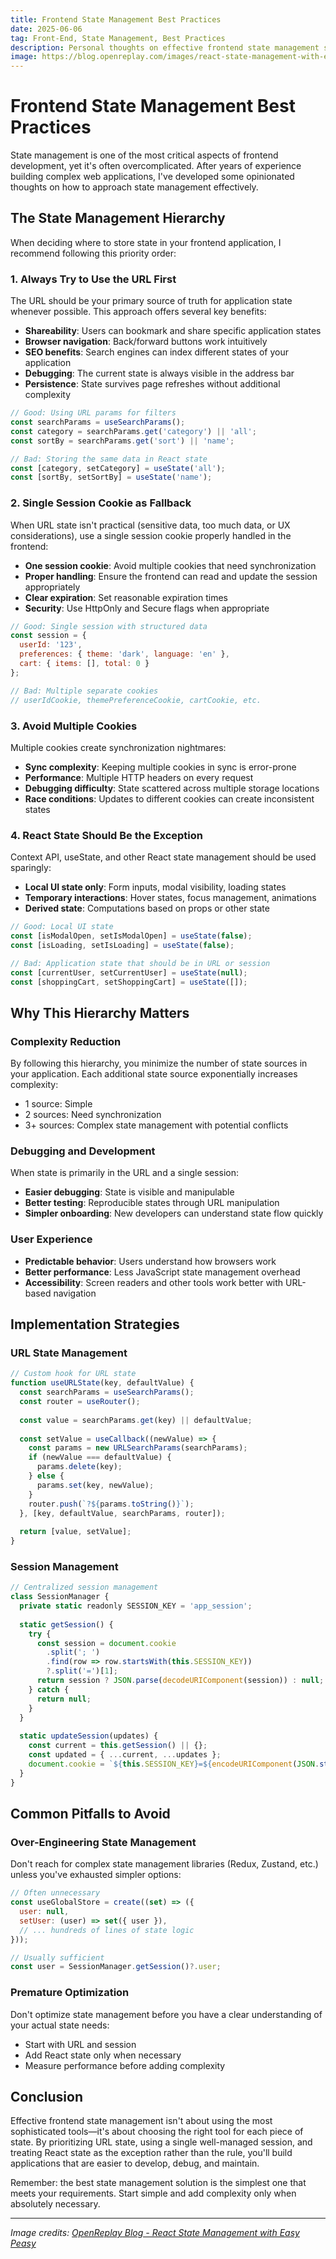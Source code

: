 ```yaml
---
title: Frontend State Management Best Practices
date: 2025-06-06
tag: Front-End, State Management, Best Practices
description: Personal thoughts on effective frontend state management strategies - prioritizing URL state, cookies, and minimizing React state
image: https://blog.openreplay.com/images/react-state-management-with-easy-peasy/images/hero.png
---
```


# Frontend State Management Best Practices

State management is one of the most critical aspects of frontend development, yet it's often overcomplicated. After years of experience building complex web applications, I've developed some opinionated thoughts on how to approach state management effectively.

## The State Management Hierarchy

When deciding where to store state in your frontend application, I recommend following this priority order:

### 1. Always Try to Use the URL First

The URL should be your primary source of truth for application state whenever possible. This approach offers several key benefits:

- **Shareability**: Users can bookmark and share specific application states
- **Browser navigation**: Back/forward buttons work intuitively
- **SEO benefits**: Search engines can index different states of your application
- **Debugging**: The current state is always visible in the address bar
- **Persistence**: State survives page refreshes without additional complexity

```javascript
// Good: Using URL params for filters
const searchParams = useSearchParams();
const category = searchParams.get('category') || 'all';
const sortBy = searchParams.get('sort') || 'name';

// Bad: Storing the same data in React state
const [category, setCategory] = useState('all');
const [sortBy, setSortBy] = useState('name');
```

### 2. Single Session Cookie as Fallback

When URL state isn't practical (sensitive data, too much data, or UX considerations), use a single session cookie properly handled in the frontend:

- **One session cookie**: Avoid multiple cookies that need synchronization
- **Proper handling**: Ensure the frontend can read and update the session appropriately
- **Clear expiration**: Set reasonable expiration times
- **Security**: Use HttpOnly and Secure flags when appropriate

```javascript
// Good: Single session with structured data
const session = {
  userId: '123',
  preferences: { theme: 'dark', language: 'en' },
  cart: { items: [], total: 0 }
};

// Bad: Multiple separate cookies
// userIdCookie, themePreferenceCookie, cartCookie, etc.
```

### 3. Avoid Multiple Cookies

Multiple cookies create synchronization nightmares:

- **Sync complexity**: Keeping multiple cookies in sync is error-prone
- **Performance**: Multiple HTTP headers on every request
- **Debugging difficulty**: State scattered across multiple storage locations
- **Race conditions**: Updates to different cookies can create inconsistent states

### 4. React State Should Be the Exception

Context API, useState, and other React state management should be used sparingly:

- **Local UI state only**: Form inputs, modal visibility, loading states
- **Temporary interactions**: Hover states, focus management, animations
- **Derived state**: Computations based on props or other state

```javascript
// Good: Local UI state
const [isModalOpen, setIsModalOpen] = useState(false);
const [isLoading, setIsLoading] = useState(false);

// Bad: Application state that should be in URL or session
const [currentUser, setCurrentUser] = useState(null);
const [shoppingCart, setShoppingCart] = useState([]);
```

## Why This Hierarchy Matters

### Complexity Reduction

By following this hierarchy, you minimize the number of state sources in your application. Each additional state source exponentially increases complexity:

- 1 source: Simple
- 2 sources: Need synchronization
- 3+ sources: Complex state management with potential conflicts

### Debugging and Development

When state is primarily in the URL and a single session:

- **Easier debugging**: State is visible and manipulable
- **Better testing**: Reproducible states through URL manipulation
- **Simpler onboarding**: New developers can understand state flow quickly

### User Experience

- **Predictable behavior**: Users understand how browsers work
- **Better performance**: Less JavaScript state management overhead
- **Accessibility**: Screen readers and other tools work better with URL-based navigation

## Implementation Strategies

### URL State Management

```javascript
// Custom hook for URL state
function useURLState(key, defaultValue) {
  const searchParams = useSearchParams();
  const router = useRouter();
  
  const value = searchParams.get(key) || defaultValue;
  
  const setValue = useCallback((newValue) => {
    const params = new URLSearchParams(searchParams);
    if (newValue === defaultValue) {
      params.delete(key);
    } else {
      params.set(key, newValue);
    }
    router.push(`?${params.toString()}`);
  }, [key, defaultValue, searchParams, router]);
  
  return [value, setValue];
}
```

### Session Management

```javascript
// Centralized session management
class SessionManager {
  private static readonly SESSION_KEY = 'app_session';
  
  static getSession() {
    try {
      const session = document.cookie
        .split('; ')
        .find(row => row.startsWith(this.SESSION_KEY))
        ?.split('=')[1];
      return session ? JSON.parse(decodeURIComponent(session)) : null;
    } catch {
      return null;
    }
  }
  
  static updateSession(updates) {
    const current = this.getSession() || {};
    const updated = { ...current, ...updates };
    document.cookie = `${this.SESSION_KEY}=${encodeURIComponent(JSON.stringify(updated))}; path=/; max-age=86400`;
  }
}
```

## Common Pitfalls to Avoid

### Over-Engineering State Management

Don't reach for complex state management libraries (Redux, Zustand, etc.) unless you've exhausted simpler options:

```javascript
// Often unnecessary
const useGlobalStore = create((set) => ({
  user: null,
  setUser: (user) => set({ user }),
  // ... hundreds of lines of state logic
}));

// Usually sufficient
const user = SessionManager.getSession()?.user;
```

### Premature Optimization

Don't optimize state management before you have a clear understanding of your actual state needs:

- Start with URL and session
- Add React state only when necessary
- Measure performance before adding complexity

## Conclusion

Effective frontend state management isn't about using the most sophisticated tools—it's about choosing the right tool for each piece of state. By prioritizing URL state, using a single well-managed session, and treating React state as the exception rather than the rule, you'll build applications that are easier to develop, debug, and maintain.

Remember: the best state management solution is the simplest one that meets your requirements. Start simple and add complexity only when absolutely necessary.

---

*Image credits: [OpenReplay Blog - React State Management with Easy Peasy](https://blog.openreplay.com/react-state-management-with-easy-peasy/)*
